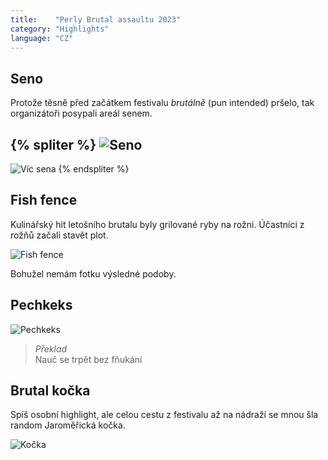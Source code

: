 ```yaml
---
title:    "Perly Brutal assaultu 2023"
category: "Highlights"
language: "CZ"
---
```


## Seno
Protože těsně před začátkem festivalu *brutálně* (pun intended) pršelo,
tak organizátoři posypali areál senem.

{% spliter %}
![Seno](/assets/music-reports/2023-08-13-brutal-assault-2023-highlights/seno1.jpg)
---
![Víc sena](/assets/music-reports/2023-08-13-brutal-assault-2023-highlights/seno2.jpg)
{% endspliter %}

## Fish fence
Kulinářský hit letošního brutalu byly grilované ryby na rožni. Účastníci z rožňů začali stavět plot.

![Fish fence](/assets/music-reports/2023-08-13-brutal-assault-2023-highlights/fish-fence.jpg)

Bohužel nemám fotku výsledné podoby.

## Pechkeks
![Pechkeks](/assets/music-reports/2023-08-13-brutal-assault-2023-highlights/pechkeks.jpg)

> *Překlad*  
> Nauč se trpět bez fňukání

## Brutal kočka
Spíš osobní highlight, ale celou cestu z festivalu až na nádraží se mnou šla random Jaroměřická kočka.

![Kočka](/assets/music-reports/2023-08-13-brutal-assault-2023-highlights/kocka.jpg)

